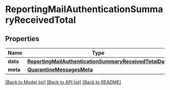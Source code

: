 # ReportingMailAuthenticationSummaryReceivedTotal

## Properties
Name | Type | Description | Notes
------------ | ------------- | ------------- | -------------
**data** | [**ReportingMailAuthenticationSummaryReceivedTotalData**](ReportingMailAuthenticationSummaryReceivedTotalData.md) |  | [optional] 
**meta** | [**QuarantineMessagesMeta**](QuarantineMessagesMeta.md) |  | [optional] 

[[Back to Model list]](../README.md#documentation-for-models) [[Back to API list]](../README.md#documentation-for-api-endpoints) [[Back to README]](../README.md)

